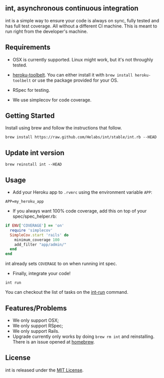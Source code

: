## int, asynchronous continuous integration

int is a simple way to ensure your code is always on sync, fully tested
and has full test coverage. All without a different CI machine. This is
meant to run right from the developer's machine.

## Requirements

* OSX is currently supported. Linux might work, but it's not throughly
  tested.

* [heroku-toolbelt](https://toolbelt.heroku.com/). You can either
install it with `brew install heroku-toolbelt` or use the package
provided for your OS.

* RSpec for testing.

* We use simplecov for code coverage.

## Getting Started

Install using brew and follow the instructions that follow.

```
brew install https://raw.github.com/Helabs/int/stable/int.rb --HEAD
```

## Update int version

```
brew reinstall int --HEAD
```


## Usage

* Add your Heroku app to `.rvmrc` using the environment variable `APP`:

```
APP=my_heroku_app
```

* If you always want 100% code coverage, add this on
   top of your spec/spec_helper.rb:

```ruby
if ENV['COVERAGE'] == 'on'
  require 'simplecov'
  SimpleCov.start 'rails' do
    minimum_coverage 100
    add_filter "app/admin/"
  end
end
```

int already sets `COVERAGE` to on when running int spec.

* Finally, integrate your code!

```
int run
```

You can checkout the list of tasks on the [int-run](libexec/int-run) command.

## Features/Problems

* We only support OSX;
* We only support RSpec;
* We only support Rails.
* Upgrade currently only works by doing `brew rm int` and reinstalling.
  There is an issue opened at [homebrew](https://github.com/mxcl/homebrew/issues/13197).

## License

int is released under the [MIT License](http://www.opensource.org/licenses/MIT).
